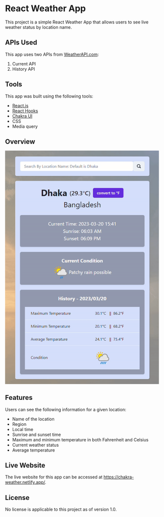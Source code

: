 # React Weather App

This project is a simple React Weather App that allows users to see live weather status by location name.

## APIs Used

This app uses two APIs from [WeatherAPI.com](https://www.weatherapi.com/):

1. Current API
2. History API

## Tools

This app was built using the following tools:

- [React.js](https://reactjs.org/)
- [React Hooks](https://reactjs.org/docs/hooks-intro.html)
- [Chakra UI](https://chakra-ui.com/)
- CSS
- Media query

## Overview

![React Weather App Overview](./screenshot/weather.gif)

## Features

Users can see the following information for a given location:

- Name of the location
- Region
- Local time
- Sunrise and sunset time
- Maximum and minimum temperature in both Fahrenheit and Celsius
- Current weather status
- Average temperature

## Live Website

The live website for this app can be accessed at https://chakra-weather.netlify.app/.

## License

No license is applicable to this project as of version 1.0.
